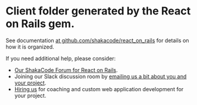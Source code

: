 # Client folder generated by the React on Rails gem.

See documentation [at github.com/shakacode/react_on_rails](https://github.com/shakacode/react_on_rails) for details on how it is organized.

If you need additional help, please consider:

- [Our ShakaCode Forum for React on Rails](https://forum.shakacode.com/c/rails/reactonrails).
- Joining our Slack discussion room by [emailing us a bit about you and your project](mailto:contact@shakacode.com).
- [Hiring us](https://forum.shakacode.com/c/rails/reactonrails) for coaching and custom web application development for your project.

